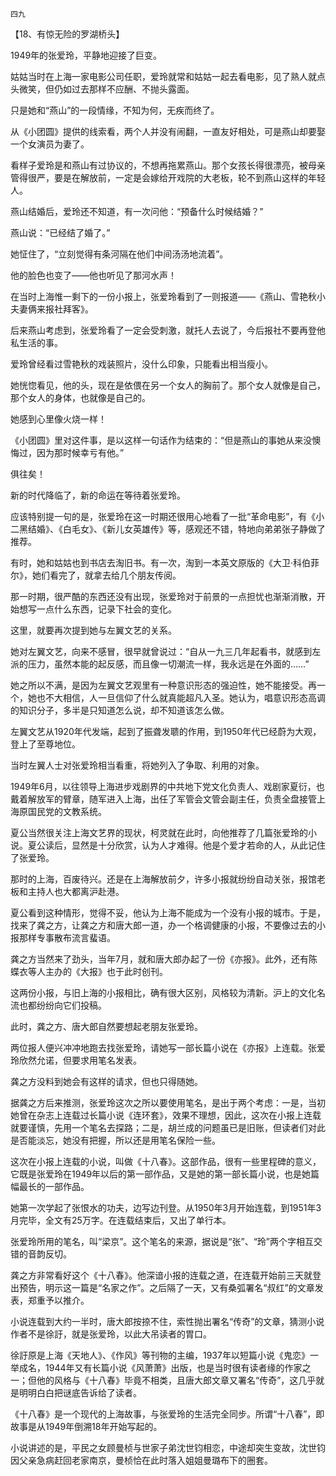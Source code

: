     四九 

   【18、有惊无险的罗湖桥头】

   1949年的张爱玲，平静地迎接了巨变。

   姑姑当时在上海一家电影公司任职，爱玲就常和姑姑一起去看电影，见了熟人就点头微笑，但仍如过去那样不应酬、不抛头露面。

   只是她和“燕山”的一段情缘，不知为何，无疾而终了。

   从《小团圆》提供的线索看，两个人并没有闹翻，一直友好相处，可是燕山却要娶一个女演员为妻了。

   看样子爱玲是和燕山有过协议的，不想再拖累燕山。那个女孩长得很漂亮，被母亲管得很严，要是在解放前，一定是会嫁给开戏院的大老板，轮不到燕山这样的年轻人。

   燕山结婚后，爱玲还不知道，有一次问他：“预备什么时候结婚？”

   燕山说：“已经结了婚了。”

   她怔住了，“立刻觉得有条河隔在他们中间汤汤地流着”。

   他的脸色也变了——他也听见了那河水声！

   在当时上海惟一剩下的一份小报上，张爱玲看到了一则报道——《燕山、雪艳秋小夫妻俩来报社拜客》。

   后来燕山考虑到，张爱玲看了一定会受刺激，就托人去说了，今后报社不要再登他私生活的事。

   爱玲曾经看过雪艳秋的戏装照片，没什么印象，只能看出相当瘦小。

   她恍惚看见，他的头，现在是依偎在另一个女人的胸前了。那个女人就像是自己，那个女人的身体，也就像是自己的。

   她感到心里像火烧一样！

   《小团圆》里对这件事，是以这样一句话作为结束的：“但是燕山的事她从来没懊悔过，因为那时候幸亏有他。”

   俱往矣！

   新的时代降临了，新的命运在等待着张爱玲。

   应该特别提一句的是，张爱玲在这一时期还很用心地看了一批“革命电影”，有《小二黑结婚》、《白毛女》、《新儿女英雄传》等，感观还不错，特地向弟弟张子静做了推荐。

   有时，她和姑姑也到书店去淘旧书。有一次，淘到一本英文原版的《大卫·科伯菲尔》，她们看完了，就拿去给几个朋友传阅。

   那一时期，很严酷的东西还没有出现，张爱玲对于前景的一点担忧也渐渐消散，开始想写一点什么东西，记录下社会的变化。

   这里，就要再次提到她与左翼文艺的关系。

   她对左翼文艺，向来不感冒，很早就曾说过：“自从一九三几年起看书，就感到左派的压力，虽然本能的起反感，而且像一切潮流一样，我永远是在外面的……”

   她之所以不满，是因为左翼文艺观里有一种意识形态的强迫性，她不能接受。再一个，她也不大相信，人一旦信仰了什么就真能超凡入圣。她认为，唱意识形态高调的知识分子，多半是只知道怎么说，却不知道该怎么做。

   左翼文艺从1920年代发端，起到了振聋发聩的作用，到1950年代已经蔚为大观，登上了至尊地位。

   当时左翼人士对张爱玲相当看重，将她列入了争取、利用的对象。

   1949年6月，以往领导上海进步戏剧界的中共地下党文化负责人、戏剧家夏衍，也戴着解放军的臂章，随军进入上海，出任了军管会文管会副主任，负责全盘接管上海原国民党的文教系统。

   夏公当然很关注上海文艺界的现状，柯灵就在此时，向他推荐了几篇张爱玲的小说。夏公读后，显然是十分欣赏，认为人才难得。他是个爱才若命的人，从此记住了张爱玲。

   那时的上海，百废待兴。还是在上海解放前夕，许多小报就纷纷自动关张，报馆老板和主持人也大都离沪赴港。

   夏公看到这种情形，觉得不妥，他认为上海不能成为一个没有小报的城市。于是，找来了龚之方，让龚之方和唐大郎一道，办一个格调健康的小报，不要像过去的小报那样专事散布流言蜚语。

   龚之方当然来了劲头，当年7月，就和唐大郎办起了一份《亦报》。此外，还有陈蝶衣等人主办的《大报》也于此时创刊。

   这两份小报，与旧上海的小报相比，确有很大区别，风格较为清新。沪上的文化名流也都纷纷向它们投稿。

   此时，龚之方、唐大郎自然要想起老朋友张爱玲。

   两位报人便兴冲冲地跑去找张爱玲，请她写一部长篇小说在《亦报》上连载。张爱玲欣然允诺，但要求用笔名发表。

   龚之方没料到她会有这样的请求，但也只得随她。

   据龚之方后来推测，张爱玲这次之所以要使用笔名，是出于两个考虑：一是，当初她曾在杂志上连载过长篇小说《连环套》，效果不理想，因此，这次在小报上连载就要谨慎，先用一个笔名去探路；二是，胡兰成的问题虽已是旧账，但读者们对此是否能淡忘，她没有把握，所以还是用笔名保险一些。

   这次在小报上连载的小说，叫做《十八春》。这部作品，很有一些里程碑的意义，它既是张爱玲在1949年以后的第一部作品，又是她的第一部长篇小说，也是她篇幅最长的一部作品。

   她第一次学起了张恨水的功夫，边写边刊登。从1950年3月开始连载，到1951年3月完毕，全文有25万字。在连载结束后，又出了单行本。

   张爱玲所用的笔名，叫“梁京”。这个笔名的来源，据说是“张”、“玲”两个字相互交错的音韵反切。

   龚之方非常看好这个《十八春》。他深谙小报的连载之道，在连载开始前三天就登出预告，明示这一篇是“名家之作”。之后隔了一天，又有桑弧署名“叔红”的文章发表，郑重予以推介。

   小说连载到大约一半时，唐大郎按捺不住，索性抛出署名“传奇”的文章，猜测小说作者不是徐訏，就是张爱玲，以此大吊读者的胃口。

   徐訏原是上海《天地人》、《作风》等刊物的主编，1937年以短篇小说《鬼恋》一举成名，1944年又有长篇小说《风萧萧》出版，也是当时很有读者缘的作家之一；但他的风格与《十八春》毕竟不相类，且唐大郎文章又署名“传奇”，这几乎就是明明白白把谜底告诉给了读者。

   《十八春》是一个现代的上海故事，与张爱玲的生活完全同步。所谓“十八春”，即故事是从1949年倒溯18年开始写起的。

   小说讲述的是，平民之女顾曼桢与世家子弟沈世钧相恋，中途却突生变故，沈世钧因父亲急病赶回老家南京，曼桢恰在此时落入姐姐曼璐布下的圈套。


